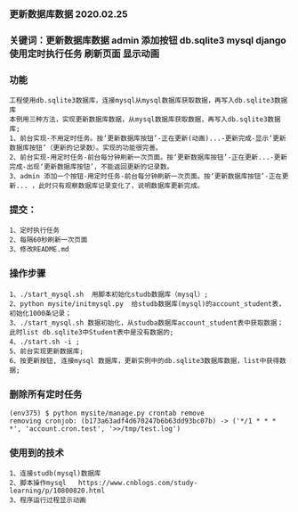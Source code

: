 ### 更新数据库数据 2020.02.25
### 关键词：更新数据库数据 admin 添加按钮 db.sqlite3 mysql django使用定时执行任务 刷新页面 显示动画


### 功能
```
工程使用db.sqlite3数据库，连接mysql从mysql数据库获取数据，再写入db.sqlite3数据库
本例用三种方法，实现更新数据库数据，从mysql数据库获取数据，再写入db.sqlite3数据库; 
1、前台实现-不用定时任务。按‘更新数据库按钮’-正在更新(动画)...-更新完成-显示‘更新数据库按钮’（更新的记录数）。实现的功能很完善。    
2、前台实现-用定时任务-前台每分钟刷新一次页面。按‘更新数据库按钮’-正在更新...-更新完成-出现‘更新数据库按钮’，不能返回更新的记录数。
3、admin 添加一个按钮-用定时任务-前台每分钟刷新一次页面。按‘更新数据库按钮’-正在更新... ，此时只有观察数据库记录变化了，说明数据库更新完成。

```

### 提交：
```
1、定时执行任务
2、每隔60秒刷新一次页面
3、修改README.md     

```


### 操作步骤  
```
1、./start_mysql.sh  用脚本初始化studb数据库（mysql）;
2、python mysite/initmysql.py  给studb数据库(mysql)的account_student表，初始化1000条记录；   
3、./start_mysql.sh 数据初始化，从studba数据库account_student表中获取数据；此时list db.sqlite3中Student表中是没有数据的;
4、./start.sh -i ;
5、前台实现更新数据库;
6、按更新按钮, 连接mysql 数据库，更新实例中的db.sqlite3数据库数据，list中获得数据;

```
### 删除所有定时任务
```  
(env375) $ python mysite/manage.py crontab remove
removing cronjob: (b173a63adf4d670247b6b63dd93bc07b) -> ('*/1 * * * *', 'account.cron.test', '>>/tmp/test.log')
```

### 使用到的技术
```
1、连接studb(mysql)数据库
2、脚本操作mysql   https://www.cnblogs.com/study-learning/p/10800820.html
3、程序运行过程显示动画
```